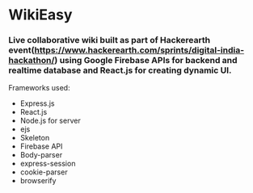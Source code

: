 # WikiEasy

### Live collaborative wiki built as part of Hackerearth event(https://www.hackerearth.com/sprints/digital-india-hackathon/) using Google Firebase APIs for backend and realtime database and React.js for creating dynamic UI.

Frameworks used:
* Express.js
* React.js
* Node.js for server
* ejs
* Skeleton
* Firebase API
* Body-parser
* express-session
* cookie-parser
* browserify

